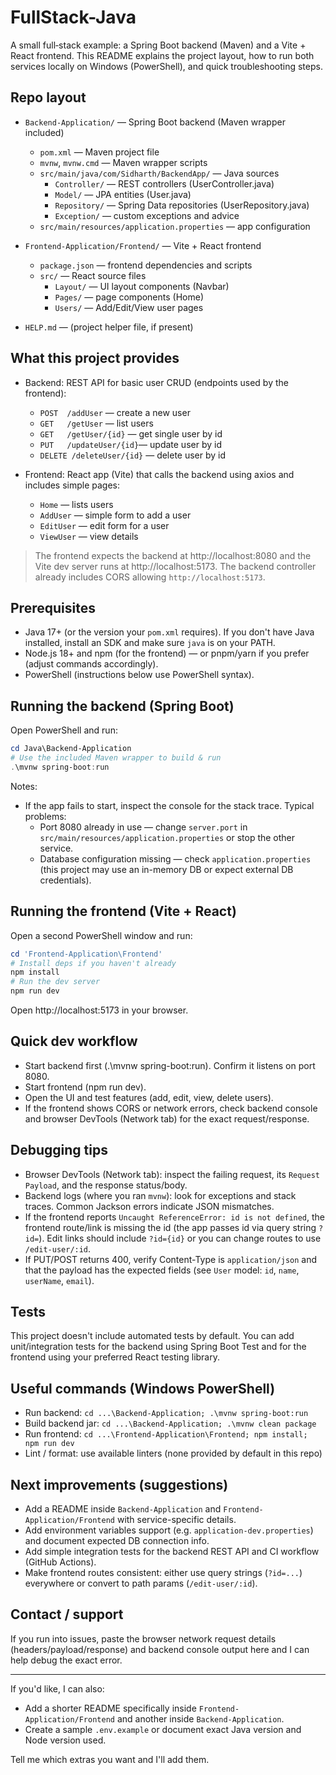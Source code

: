 # FullStack-Java

A small full‑stack example: a Spring Boot backend (Maven) and a Vite + React frontend. This README explains the project layout, how to run both services locally on Windows (PowerShell), and quick troubleshooting steps.

## Repo layout

- `Backend-Application/` — Spring Boot backend (Maven wrapper included)
  - `pom.xml` — Maven project file
  - `mvnw`, `mvnw.cmd` — Maven wrapper scripts
  - `src/main/java/com/Sidharth/BackendApp/` — Java sources
    - `Controller/` — REST controllers (UserController.java)
    - `Model/` — JPA entities (User.java)
    - `Repository/` — Spring Data repositories (UserRepository.java)
    - `Exception/` — custom exceptions and advice
  - `src/main/resources/application.properties` — app configuration

- `Frontend-Application/Frontend/` — Vite + React frontend
  - `package.json` — frontend dependencies and scripts
  - `src/` — React source files
    - `Layout/` — UI layout components (Navbar)
    - `Pages/` — page components (Home)
    - `Users/` — Add/Edit/View user pages

- `HELP.md` — (project helper file, if present)

## What this project provides

- Backend: REST API for basic user CRUD (endpoints used by the frontend):
  - `POST  /addUser`        — create a new user
  - `GET   /getUser`        — list users
  - `GET   /getUser/{id}`   — get single user by id
  - `PUT   /updateUser/{id}`— update user by id
  - `DELETE /deleteUser/{id}` — delete user by id

- Frontend: React app (Vite) that calls the backend using axios and includes simple pages:
  - `Home` — lists users
  - `AddUser` — simple form to add a user
  - `EditUser` — edit form for a user
  - `ViewUser` — view details

> The frontend expects the backend at http://localhost:8080 and the Vite dev server runs at http://localhost:5173. The backend controller already includes CORS allowing `http://localhost:5173`.

## Prerequisites

- Java 17+ (or the version your `pom.xml` requires). If you don't have Java installed, install an SDK and make sure `java` is on your PATH.
- Node.js 18+ and npm (for the frontend) — or pnpm/yarn if you prefer (adjust commands accordingly).
- PowerShell (instructions below use PowerShell syntax).

## Running the backend (Spring Boot)

Open PowerShell and run:

```powershell
cd Java\Backend-Application
# Use the included Maven wrapper to build & run
.\mvnw spring-boot:run
```

Notes:
- If the app fails to start, inspect the console for the stack trace. Typical problems:
  - Port 8080 already in use — change `server.port` in `src/main/resources/application.properties` or stop the other service.
  - Database configuration missing — check `application.properties` (this project may use an in-memory DB or expect external DB credentials).

## Running the frontend (Vite + React)

Open a second PowerShell window and run:

```powershell
cd 'Frontend-Application\Frontend'
# Install deps if you haven't already
npm install
# Run the dev server
npm run dev
```

Open http://localhost:5173 in your browser.

## Quick dev workflow

- Start backend first (.\mvnw spring-boot:run). Confirm it listens on port 8080.
- Start frontend (npm run dev).
- Open the UI and test features (add, edit, view, delete users).
- If the frontend shows CORS or network errors, check backend console and browser DevTools (Network tab) for the exact request/response.

## Debugging tips

- Browser DevTools (Network tab): inspect the failing request, its `Request Payload`, and the response status/body.
- Backend logs (where you ran `mvnw`): look for exceptions and stack traces. Common Jackson errors indicate JSON mismatches.
- If the frontend reports `Uncaught ReferenceError: id is not defined`, the frontend route/link is missing the id (the app passes id via query string `?id=`). Edit links should include `?id={id}` or you can change routes to use `/edit-user/:id`.
- If PUT/POST returns 400, verify Content-Type is `application/json` and that the payload has the expected fields (see `User` model: `id`, `name`, `userName`, `email`).

## Tests

This project doesn't include automated tests by default. You can add unit/integration tests for the backend using Spring Boot Test and for the frontend using your preferred React testing library.

## Useful commands (Windows PowerShell)

- Run backend: `cd ...\Backend-Application; .\mvnw spring-boot:run`
- Build backend jar: `cd ...\Backend-Application; .\mvnw clean package`
- Run frontend: `cd ...\Frontend-Application\Frontend; npm install; npm run dev`
- Lint / format: use available linters (none provided by default in this repo)

## Next improvements (suggestions)

- Add a README inside `Backend-Application` and `Frontend-Application/Frontend` with service-specific details.
- Add environment variables support (e.g. `application-dev.properties`) and document expected DB connection info.
- Add simple integration tests for the backend REST API and CI workflow (GitHub Actions).
- Make frontend routes consistent: either use query strings (`?id=...`) everywhere or convert to path params (`/edit-user/:id`).

## Contact / support

If you run into issues, paste the browser network request details (headers/payload/response) and backend console output here and I can help debug the exact error.

---

If you'd like, I can also:
- Add a shorter README specifically inside `Frontend-Application/Frontend` and another inside `Backend-Application`.
- Create a sample `.env.example` or document exact Java version and Node version used.

Tell me which extras you want and I'll add them.
